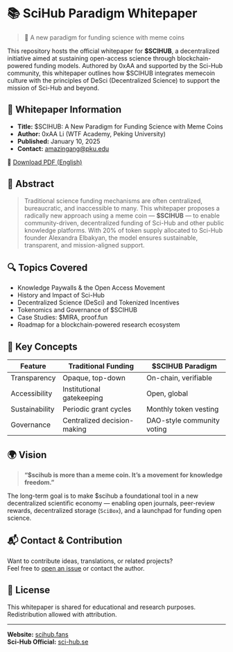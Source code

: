 # 📚 SciHub Paradigm Whitepaper

> 🧠 A new paradigm for funding science with meme coins

This repository hosts the official whitepaper for **$SCIHUB**, a decentralized initiative aimed at sustaining open-access science through blockchain-powered funding models. Authored by 0xAA and supported by the Sci-Hub community, this whitepaper outlines how $SCIHUB integrates memecoin culture with the principles of DeSci (Decentralized Science) to support the mission of Sci-Hub and beyond.

## 🧾 Whitepaper Information

- **Title:** $SCIHUB: A New Paradigm for Funding Science with Meme Coins  
- **Author:** 0xAA Li (WTF Academy, Peking University)  
- **Published:** January 10, 2025  
- **Contact:** amazingang@pku.edu

📄 [Download PDF (English)](./scihub_paradigm.pdf)

## 🧬 Abstract

> Traditional science funding mechanisms are often centralized, bureaucratic, and inaccessible to many. This whitepaper proposes a radically new approach using a meme coin — **$SCIHUB** — to enable community-driven, decentralized funding of Sci-Hub and other public knowledge platforms. With 20% of token supply allocated to Sci-Hub founder Alexandra Elbakyan, the model ensures sustainable, transparent, and mission-aligned support.

## 🔍 Topics Covered

- Knowledge Paywalls & the Open Access Movement
- History and Impact of Sci-Hub
- Decentralized Science (DeSci) and Tokenized Incentives
- Tokenomics and Governance of $SCIHUB
- Case Studies: $MIRA, proof.fun
- Roadmap for a blockchain-powered research ecosystem

## 🧪 Key Concepts

| Feature        | Traditional Funding     | $SCIHUB Paradigm     |
|----------------|-------------------------|-----------------------|
| Transparency   | Opaque, top-down        | On-chain, verifiable |
| Accessibility  | Institutional gatekeeping | Open, global         |
| Sustainability | Periodic grant cycles   | Monthly token vesting |
| Governance     | Centralized decision-making | DAO-style community voting |

## 🌍 Vision

> **“$scihub is more than a meme coin. It’s a movement for knowledge freedom.”**

The long-term goal is to make $scihub a foundational tool in a new decentralized scientific economy — enabling open journals, peer-review rewards, decentralized storage (`SciBox`), and a launchpad for funding open science.

## 📬 Contact & Contribution

Want to contribute ideas, translations, or related projects?  
Feel free to [open an issue](https://github.com/your-org/scihub-whitepaper/issues) or contact the author.

## 📖 License

This whitepaper is shared for educational and research purposes. Redistribution allowed with attribution.

---

**Website:** [scihub.fans](https://scihub.fans)  
**Sci-Hub Official:** [sci-hub.se](https://sci-hub.se)